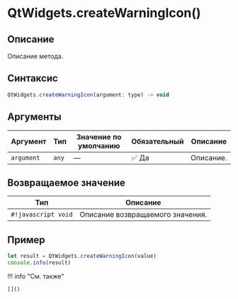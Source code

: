 # QtWidgets.createWarningIcon()

## Описание
Описание метода.

## Синтаксис
```javascript
QtWidgets.createWarningIcon(argument: type) -> void
```

## Аргументы
| Аргумент        | Тип            | Значение по умолчанию | Обязательный | Описание                          |
|-----------------|------------------|------------------------|--------------|-----------------------------------|
| `argument`        | `any`   | —                      | :white_check_mark: Да         | Описание.    |

## Возвращаемое значение
| Тип     | Описание                                                                 |
|---------|--------------------------------------------------------------------------|
| `#!javascript void`  | Описание возвращаемого значения. |

## Пример
```javascript linenums="1"
let result = QtWidgets.createWarningIcon(value)
console.info(result)
```

!!! info "См. также"

    []()

